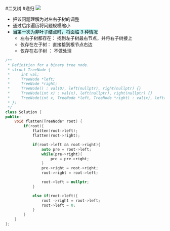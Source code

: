 #二叉树 #递归 
![](FigureBed%20🌄/Pasted/Pasted%20image%2020220604171523.png)

- 把该问题理解为对左右子树的调整
- 通过后序遍历将问题规模缩小
- <mark style="background: #ABF7F7A6;">当第一次为非叶子结点时，将面临 3 种情况</mark> 
	- 左右子树都存在： 找到左子树最右节点，并将右子树接上
	- 仅存在左子树： 直接接到根节点右边
	- 仅存在右子树 ： 不做处理

```cpp
/**
 * Definition for a binary tree node.
 * struct TreeNode {
 *     int val;
 *     TreeNode *left;
 *     TreeNode *right;
 *     TreeNode() : val(0), left(nullptr), right(nullptr) {}
 *     TreeNode(int x) : val(x), left(nullptr), right(nullptr) {}
 *     TreeNode(int x, TreeNode *left, TreeNode *right) : val(x), left(left), right(right) {}
 * };
 */
class Solution {
public:
    void flatten(TreeNode* root) {
        if(root){
            flatten(root->left);
            flatten(root->right);

            if(root->left && root->right){
                auto pre = root->left;
                while(pre->right){
                    pre = pre->right;
                }
                pre->right = root->right;
                root->right = root->left;

                root->left = nullptr;
            }

            else if(root->left){
                root ->right = root->left;
                root->left = 0;
            }
        }
    }
};
```
